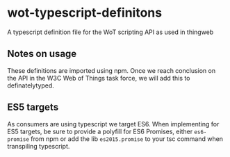 # wot-typescript-definitons
A typescript definition file for the WoT scripting API as used in thingweb

## Notes on usage

These definitions are imported using npm. Once we reach conclusion on the API in the W3C Web of Things task force, we will add this to definatelytyped.

## ES5 targets

As consumers are using typescript we target ES6.
When implementing for ES5 targets, be sure to provide a polyfill for ES6 Promises, either ``es6-promise`` from npm or add the lib ``es2015.promise`` to your tsc command when transpiling typescript.